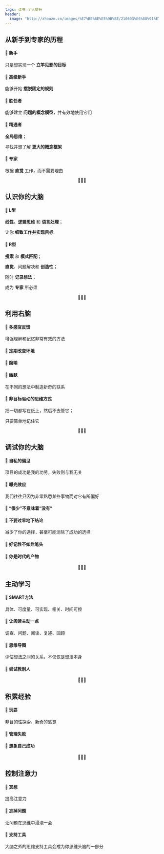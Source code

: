 ```yaml
---
tags: 读书 个人提升
header:
  image: "http://zhouzm.cn/images/%E7%BE%8E%E5%9B%BE/210603%E6%88%91%E7%9A%84%E4%B8%96%E7%95%8C.jpg"
---
```


## 从新手到专家的历程

#### 🍭 新手

只是想实现一个 **立竿见影的目标**

#### 🍭 高级新手

能够开始 **摆脱固定的规则**

#### 🍭 胜任者

能够建立 **问题的概念模型**，并有效地使用它们

#### 🍭 精通者

**全局思维**；

寻找并想了解 **更大的概念框架**

#### 🍭 专家

根据 **直觉** 工作，而不需要理由

<center>🌼🌼🌼</center>


## 认识你的大脑

#### 🍭 L型

**线性、逻辑思维** 和 **语言处理**；

让你 **细致工作并实现目标**

#### 🍭 R型
**搜索** 和 **模式匹配**；

**直觉**、问题解决和 **创造性**；

随时 **记录想法**；

成为 **专家** 所必须

<center>🌼🌼🌼</center>


## 利用右脑

#### 🍭 多感官反馈

增强理解和记忆非常有效的方法

#### 🍭 定期改变环境

#### 🍭 隐喻

#### 🍭 幽默

在不同的想法中制造新奇的联系

#### 🍭 非目标驱动的思维方式

把一切都写在纸上，然后不去管它；

只要简单地记住它

<center>🌼🌼🌼</center>


## 调试你的大脑

#### 🍭 自私的偏见

项目的成功是我的功劳，失败则与我无关

#### 🍭 曝光效应

我们往往只因为非常熟悉某些事物而对它有所偏好

#### 🍭 “很少”不意味着“没有”

#### 🍭 不要过早地下结论

减少了你的选择，甚至可能消除了成功的选择

#### 🍭 好记性不如烂笔头

#### 🍭 你是时代的产物

<center>🌼🌼🌼</center>


## 主动学习

#### 🍭 SMART方法

具体、可度量、可实现、相关、时间可控

#### 🍭 让阅读主动一点

调查、问题、阅读、复述、回顾

#### 🍭 思维导图

评估想法之间的关系，不仅仅是想法本身

#### 🍭 尝试教别人

<center>🌼🌼🌼</center>

## 积累经验

#### 🍭 玩耍

非目的性探索，新奇的感觉

#### 🍭 管理失败

#### 🍭 想象自己成功

<center>🌼🌼🌼</center>


## 控制注意力

#### 🍭 冥想

提高注意力

#### 🍭 忘掉问题

让问题在思维中浸泡一会

#### 🍭 支持工具

大脑之外的思维支持工具会成为你思维头脑的一部分

